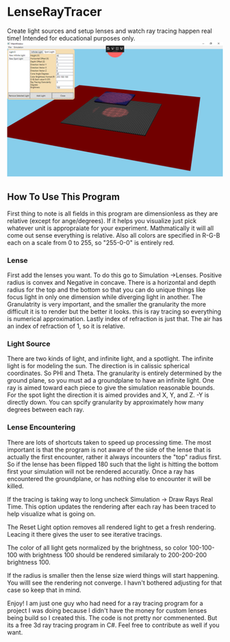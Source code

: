 # LenseRayTracer
Create light sources and setup lenses and watch ray tracing happen real time! Intended for educational purposes only. 
![alt text](https://github.com/sk8ermeb/LenseRayTracer/blob/master/Interface.png)

<h2>How To Use This Program</h2>
First thing to note is all fields in this program are dimensionless as they are relative (except for ange/degrees). If it helps you visualize just pick whatever unit is appropraiate for your experiment. Mathmatically it will all come out sense everything is relative. Also all colors are specified in R-G-B each on a scale from 0 to 255, so "255-0-0" is entirely red.  
<h3>Lense</h3>
First add the lenses you want. To do this go to Simulation ->Lenses. Positive radius is convex and Negative in concave. There is a horizontal and depth radius for the top and the bottom so that you can do unique things like focus light in only one dimension while diverging light in another.
The Granulatrity is very important, and the smaller the granularity the more difficult it is to render but the better it looks. this is ray tracing so everything is numerical approximation. 
Lastly index of refraction is just that. The air has an index of refraction of 1, so it is relative. 
<h3>Light Source</h3>
There are two kinds of light, and infinite light, and a spotlight. The infinite light is for modeling the sun. The direction is in calissic spherical coordinates. So PHI and Theta. 
</strong>The granularity is entirely determined by the ground plane, so you must ad a groundplane to have an infinite light. One ray is aimed toward each piece to give the simulation reasonable bounds.</strong>
For the spot light the direction it is aimed provides and X, Y, and Z. -Y is directly down. You can spcify granularity by approximately how many degrees between each ray. 

<h3>Lense Encountering</h3>
There are lots of shortcuts taken to speed up processing time. The most important is that the program is not aware of the side of the lense that is actually the first encounter, rather it always incounters the "top" radius first. So if the lense has been flipped 180 such that the light is hitting the bottom first your simulation will not be rendered accuratly. 
Once a ray has encountered the groundplane, or has nothing else to encounter it will be killed. 

If the tracing is taking way to long uncheck Simulation -> Draw Rays Real Time. This option updates the rendering after each ray has been traced to help visualize what is going on. 

The Reset Light option removes all rendered light to get a fresh rendering. Leacing it there gives the user to see iterative tracings.

The color of all light gets normalized by the brightness, so color 100-100-100 with brightness 100 should be rendered similaraly to 200-200-200 brightness 100. 

If the radius is smaller then the lense size wierd things will start happening. You willl see the rendering not converge. I havn't bothered adjusting for that case so keep that in mind. 

Enjoy! I am just one guy who had need for a ray tracing program for a project I was doing because I didn't have the money for custom lenses being build so I created this. The code is not pretty nor commenented. But its a free 3d ray tracing program in C#. Feel free to contribute as well if you want.
